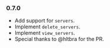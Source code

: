 ### 0.7.0

* Add support for `servers`.
* Implement `delete_servers`.
* Implement `view_servers`.
* Special thanks to @hltbra for the PR.
